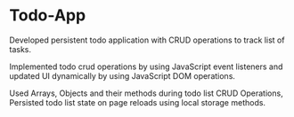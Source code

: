 # Todo-App
Developed persistent todo application with CRUD operations to track list of tasks.

Implemented todo crud operations by using JavaScript event listeners and updated UI dynamically by using JavaScript DOM operations. 

Used Arrays, Objects and their methods during todo list CRUD Operations, Persisted todo list state on page reloads using local storage methods.
